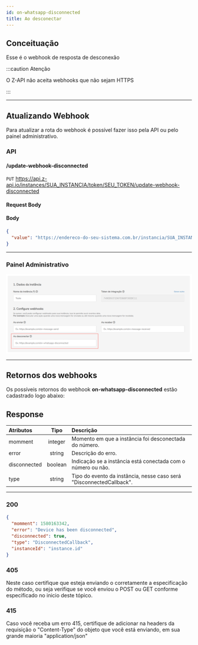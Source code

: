 ```yaml
---
id: on-whatsapp-disconnected
title: Ao desconectar
---
```


## Conceituação

Esse é o webhook de resposta de desconexão

:::caution Atenção

O Z-API não aceita webhooks que não sejam HTTPS

:::

---

## Atualizando Webhook

Para atualizar a rota do webhook é possível fazer isso pela API ou pelo painel administrativo.

### API

#### /update-webhook-disconnected

`PUT` https://api.z-api.io/instances/SUA_INSTANCIA/token/SEU_TOKEN/update-webhook-disconnected

#### Request Body

#### Body

```json
{
  "value": "https://endereco-do-seu-sistema.com.br/instancia/SUA_INSTANCIA/disconnected"
}
```

---

### Painel Administrativo

![img](../../img/disconnected.png)

---

## Retornos dos webhooks

Os possíveis retornos do webhook **on-whatsapp-disconnected** estão cadastrado logo abaixo:


## Response
| Atributos | Tipo | Descrição |
| :-- | :-: | :-- |
| momment | integer | Momento em que a instância foi desconectada do número. |
| error | string | Descrição do erro. |
| disconnected | boolean | Indicação se a instância está conectada com o número ou não. |
| type | string | Tipo do evento da instância, nesse caso será "DisconnectedCallback". |

---

### 200

```json
{
  "momment": 1580163342,
  "error": "Device has been disconnected",
  "disconnected": true,
  "type": "DisconnectedCallback",
  "instanceId": "instance.id"
}
```

### 405

Neste caso certifique que esteja enviando o corretamente a especificação do método, ou seja verifique se você enviou o POST ou GET conforme especificado no inicio deste tópico.

### 415

Caso você receba um erro 415, certifique de adicionar na headers da requisição o "Content-Type" do objeto que você está enviando, em sua grande maioria "application/json"

<!--
## Code

<iframe src="//api.apiembed.com/?source=https://raw.githubusercontent.com/Z-API/z-api-docs/main/json-examples/on-whatsapp-disconnected.json&targets=all" frameborder="0" scrolling="no" width="100%" height="500px" seamless></iframe> -->
